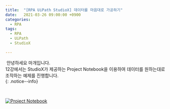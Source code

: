 ```yaml
---
title:  "[RPA UiPath StudioX] 데이터를 마음대로 가공하기"
date:   2021-03-26 09:00:00 +0900
categories:
  - RPA
tags:
  - RPA
  - UiPath
  - StudioX

---
```


&nbsp;안녕하세요 마개입니다.  
12강에서는 StudioX가 제공하는 Project Notebook을 이용하여 데이터를 원하는대로 조작하는 예제를 진행합니다.  
{: .notice--info}

<br>

[![Project Notebook](http://img.youtube.com/vi/8v2I3ECHcMI/maxresdefault.jpg)](https://www.youtube.com/watch?v=8v2I3ECHcMI)
